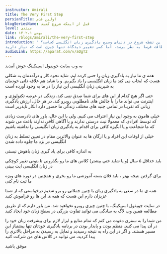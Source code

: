```yaml
---
instructor: Amirali
title: The Very First Step
persianTitle: اولین قدم
blogSeriesName: قبل از اینکه شروع کنید
level: مبتدی
date: ۱۴۰۲،۱ بهمن
link: /blogs/amirali/the-very-first-step
introduction: " بنابراین نقطه شروع در دنیای وسیع یادگیری زبان انگلیسی کجاست؟
و پیش نیاز دستیابی به نتایج ایده آل چیست؟ همه اینها ممکن است طاقت فرسا به نظر برسد، اما کمی تغییر دیدگاه تنها چیزی است که نیاز دارید"
audioLink: https://aparat.com/v/aQgT2
---
```

به وب سایت جویفول اسپیکینگ خوش آمدید 

همه ی ما نیاز به یادگیری زبان را حس کرده ایم. شاید نحوه کار و درآمدمان به شکلی هست که ایجاب می کند ما زبان انگلیسی را یاد بگیریم. و یا شاید هم علاقه ذاتی خودمان به شیرینی زبان انگلیسی این نیاز را در ما به وجود آورده است
 
حتی اگر هیچ کدام از این های برای شما صدق نمی کند، زندگی در عرصه تکنولوژی و اینترنت می تواند ما را با چالش های نامطلوبی روبرو کند.
در هر حال، ارزش یادگیری زبانی که تقریبا در تمامی جنبه های مختلف زندگی ما حضور دارد انکار ناپذریر است

خیلی هامون به وجود این نیاز اعتراف می کنیم. ولی با این حال، باور های نادرست زیادی که توسط افرادی که معمولا نیت درستی ندارند و یا آگاهی کافی ندارند باعث می شوند که ما شجاعت و یا انگیزه کافی برای  اقدام به یادگیری زبان انگلیسی را نداشته باشیم

خیلی از اوقات این افراد و یا ارگان ها به عنوان والاترین مقام در تعیین تسلط به زبان انگلیسی  در نزد ما جلوه داده شدن


به اندازه کافی برای یاد گیری زبان باهوش نیستی‌

باید حداقل ۵ سال (و یا شاید حتی بیشتر) کلاس های ما رو بگذرونی تا بتونی تغییر کوچکی در زبان انگلیسی ایت ببینی

برای گرفتن نتیجه بهتر ، باید فلان بسته آموزشی ما رو بخری و همچنین در دوره های ویژه ما ثبت نام کنی‌

همه ی ما در سعی به یادگیری زبان با چنین جملاتی رو برو شدیم
درخواستی که از شما عزیزان دارم این هست که همه ی این ها رو فراموش کنید

در سایت جویفول اسپیکینگ، با چنین چیزی روبرو نخواهید شد. من باور دارم که از طریق مطالعه همین وب لاگ به  سادگی می توانید تفاوت بزرگی در سطح زبان خود ایجاد کنید

من شما را به سفری دعوت می کنم که تمام منابع و ابزار لازم برای پیشرفت زبان خود را در آن پیدا می کنید. 
منظم بودن و پایدار بودن در برنامه یادگیری خودتان تنها پیشنیاز این مسیر هستند. 
و اگر در این راه به نتیجه رسیدید و تمایل به رسیدن به مراحل بالاتری را پیدا کردید، می توانید در کلاس های من شرکت کنید


موفق باشید

